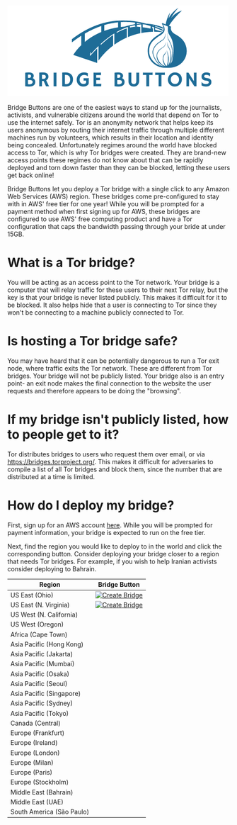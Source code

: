 ![Bridge Buttons logo, a blue bridge connected to a blue onion](bb_transparent.png)

Bridge Buttons are one of the easiest ways to stand up for the journalists, activists, and vulnerable citizens around the world that depend on Tor to use the internet safely. Tor is an anonymity network that helps keep its users anonymous by routing their internet traffic through multiple different machines run by volunteers, which results in their location and identity being concealed. Unfortunately regimes around the world have blocked access to Tor, which is why Tor bridges were created. They are brand-new access points these regimes do not know about that can be rapidly deployed and torn down faster than they can be blocked, letting these users get back online!

Bridge Buttons let you deploy a Tor bridge with a single click to any Amazon Web Services (AWS) region. These bridges come pre-configured to stay with in AWS' free tier for one year! While you will be prompted for a payment method when first signing up for AWS, these bridges are configured to use AWS' free computing product and have a Tor configuration that caps the bandwidth passing through your bride at under 15GB.

# What is a Tor bridge?

You will be acting as an access point to the Tor network. Your bridge is a computer that will relay traffic for these users to their next Tor relay, but the key is that your bridge is never listed publicly. This makes it difficult for it to be blocked. It also helps hide that a user is connecting to Tor since they won't be connecting to a machine publicly connected to Tor.

# Is hosting a Tor bridge safe?

You may have heard that it can be potentially dangerous to run a Tor exit node, where traffic exits the Tor network. These are different from Tor bridges. Your bridge will not be publicly listed. Your bridge also is an entry point- an exit node makes the final connection to the website the user requests and therefore appears to be doing the "browsing".

# If my bridge isn't publicly listed, how to people get to it?

Tor distributes bridges to users who request them over email, or via https://bridges.torproject.org/. This makes it difficult for adversaries to compile a list of all Tor bridges and block them, since the number that are distributed at a time is limited.

# How do I deploy my bridge?

First, sign up for an AWS account [here](https://portal.aws.amazon.com/billing/signup#/start/email). While you will be prompted for payment information, your bridge is expected to run on the free tier.

Next, find the region you would like to deploy to in the world and click the corresponding button. Consider deploying your bridge closer to a region that needs Tor bridges. For example, if you wish to help Iranian activists consider deploying to Bahrain.

| Region | Bridge Button |
|--------|---------------|
| US East (Ohio)       | [![Create Bridge](https://s3.amazonaws.com/cloudformation-examples/cloudformation-launch-stack.png)](https://console.aws.amazon.com/cloudformation/home?region=us-east-2#/stacks/new?stackName=torbridge&templateURL=https://bridgebuttons.s3.amazonaws.com/tor-bridge-cloudformation.yml)              |
| US East (N. Virginia)       | [![Create Bridge](https://s3.amazonaws.com/cloudformation-examples/cloudformation-launch-stack.png)](https://console.aws.amazon.com/cloudformation/home?region=us-east-1#/stacks/new?stackName=torbridge&templateURL=https://bridgebuttons.s3.amazonaws.com/tor-bridge-cloudformation.yml)                   |
| US West (N. California)       |               |
| US West (Oregon)       |               |
| Africa (Cape Town)       |               |
| Asia Pacific (Hong Kong)       |               |
| Asia Pacific (Jakarta)       |               |
| Asia Pacific (Mumbai)       |               |
| Asia Pacific (Osaka)       |               |
| Asia Pacific (Seoul)       |               |
| Asia Pacific (Singapore)       |               |
| Asia Pacific (Sydney)       |               |
| Asia Pacific (Tokyo)       |               |
| Canada (Central)       |               |
| Europe (Frankfurt)       |               |
| Europe (Ireland)       |               |
| Europe (London)       |               |
| Europe (Milan)       |               |
| Europe (Paris)       |               |
| Europe (Stockholm)       |               |
| Middle East (Bahrain)       |               |
| Middle East (UAE)       |               |
| South America (São Paulo)       |               |